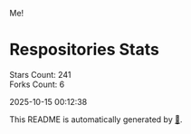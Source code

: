 Me!

# Respositories Stats
Stars Count: 241  
Forks Count: 6

2025-10-15 00:12:38  

This README is automatically generated by [🐰](https://github.com/rnitta/rnitta).

